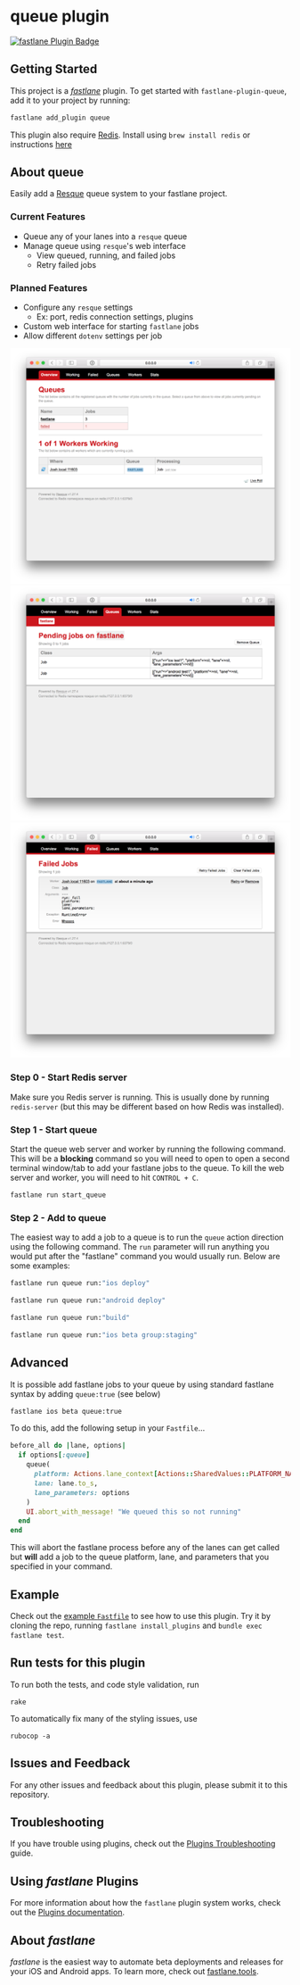 # queue plugin

[![fastlane Plugin Badge](https://rawcdn.githack.com/fastlane/fastlane/master/fastlane/assets/plugin-badge.svg)](https://rubygems.org/gems/fastlane-plugin-queue)

## Getting Started

This project is a [_fastlane_](https://github.com/fastlane/fastlane) plugin. To get started with `fastlane-plugin-queue`, add it to your project by running:

```bash
fastlane add_plugin queue
```

This plugin also require [Redis](https://redis.io). Install using `brew install redis` or instructions [here](https://redis.io/download)

## About queue

Easily add a [Resque](https://github.com/resque/resque) queue system to your fastlane project.

### Current Features
- Queue any of your lanes into a `resque` queue
- Manage queue using `resque`'s web interface
  - View queued, running, and failed jobs
  - Retry failed jobs

### Planned Features
- Configure any `resque` settings 
  - Ex: port, redis connection settings, plugins
- Custom web interface for starting `fastlane` jobs
- Allow different `dotenv` settings per job

![Screenshot - Overview](screenshots/screenshot_overview.png)
![Screenshot - Pending](screenshots/screenshot_pending.png)
![Screenshot - Failed](screenshots/screenshot_failed.png)

### Step 0 - Start Redis server
Make sure you Redis server is running. This is usually done by running `redis-server` (but this may be different based on how Redis was installed).

### Step 1 - Start queue
Start the queue web server and worker by running the following command. This will be a **blocking** command so you will need to open to open a second terminal window/tab to add your fastlane jobs to the queue. To kill the web server and worker, you will need to hit `CONTROL + C`.
```rb
fastlane run start_queue
```

### Step 2 - Add to queue
The easiest way to add a job to a queue is to run the `queue` action direction using the following command. The `run` parameter will run anything you would put after the "fastlane" command you would usually run. Below are some examples:
```rb
fastlane run queue run:"ios deploy"
```

```rb
fastlane run queue run:"android deploy"
```

```rb
fastlane run queue run:"build"
```

```rb
fastlane run queue run:"ios beta group:staging"
```

## Advanced
It is possible add fastlane jobs to your queue by using standard fastlane syntax by adding `queue:true` (see below)

```sh
fastlane ios beta queue:true
```

To do this, add the following setup in your `Fastfile`...

```rb
before_all do |lane, options|
  if options[:queue]
    queue(
      platform: Actions.lane_context[Actions::SharedValues::PLATFORM_NAME],
      lane: lane.to_s,
      lane_parameters: options
    )
    UI.abort_with_message! "We queued this so not running"
  end
end
```

This will abort the fastlane process before any of the lanes can get called but **will** add a job to the queue platform, lane, and parameters that you specified in your command.

## Example

Check out the [example `Fastfile`](fastlane/Fastfile) to see how to use this plugin. Try it by cloning the repo, running `fastlane install_plugins` and `bundle exec fastlane test`.

## Run tests for this plugin

To run both the tests, and code style validation, run

```
rake
```

To automatically fix many of the styling issues, use
```
rubocop -a
```

## Issues and Feedback

For any other issues and feedback about this plugin, please submit it to this repository.

## Troubleshooting

If you have trouble using plugins, check out the [Plugins Troubleshooting](https://docs.fastlane.tools/plugins/plugins-troubleshooting/) guide.

## Using _fastlane_ Plugins

For more information about how the `fastlane` plugin system works, check out the [Plugins documentation](https://docs.fastlane.tools/plugins/create-plugin/).

## About _fastlane_

_fastlane_ is the easiest way to automate beta deployments and releases for your iOS and Android apps. To learn more, check out [fastlane.tools](https://fastlane.tools).
